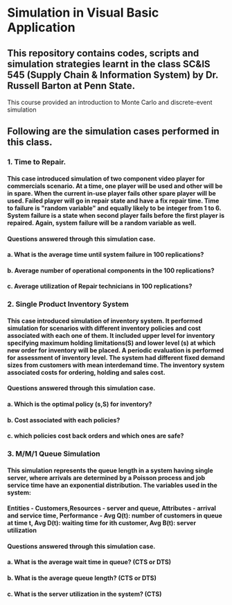 # Simulation in Visual Basic Application

## This repository contains codes, scripts and simulation strategies learnt in the class SC&IS 545 (Supply Chain & Information System) by Dr. Russell Barton at Penn State.
This course provided an introduction to Monte Carlo and discrete-event simulation

## Following are the simulation cases performed in this class.

### 1. Time to Repair. 
#### This case introduced simulation of two component video player for commercials scenario. At a time, one player will be used and other will be in spare. When the current in-use player fails other spare player will be used. Failed player will go in repair state and have a fix repair time. Time to failure is "random variable" and equally likely to be integer from 1 to 6. System failure is a state when second player fails before the first player is repaired. Again, system failure will be a random variable as well.

#### Questions answered through this simulation case.
#### a. What is the average time until system failure in 100 replications?
#### b. Average number of operational components in the 100 replications?
#### c. Average utilization of Repair technicians in 100 replications?

### 2. Single Product Inventory System
#### This case introduced simulation of inventory system. It performed simulation for scenarios with different inventory policies and cost associated with each one of them. It included upper level for inventory specifying maximum holding limitations(S) and lower level (s) at which new order for inventory will be placed. A periodic evaluation is performed for assessment of inventory level. The system had different fixed demand sizes from customers with mean interdemand time. The inventory system associated costs for ordering, holding and sales cost.

#### Questions answered through this simulation case.
#### a. Which is the optimal policy (s,S) for inventory?
#### b. Cost associated with each policies?
#### c. which policies cost back orders and which ones are safe? 

### 3. M/M/1 Queue Simulation
#### This simulation represents the queue length in a system having single server, where arrivals are determined by a Poisson process and job service time have an exponential distribution. The variables used in the system:
#### Entities - Customers,Resources - server and queue,  Attributes - arrival and service time, Performance - Avg Q(t): number of customers in queue at time t, Avg D(t): waiting time for ith customer, Avg B(t): server utilization

#### Questions answered through this simulation case.
#### a. What is the average wait time in queue? (CTS or DTS)
#### b. What is the average queue length? (CTS or DTS)
#### c. What is the server utilization in the system? (CTS)


